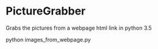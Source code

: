 # PictureGrabber
Grabs the pictures from a webpage html link in python 3.5

python images_from_webpage.py
